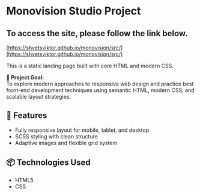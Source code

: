 # Monovision Studio Project

## To access the site, please follow the link below.  

[https://shvetsviktor.github.io/monovision/src/](https://shvetsviktor.github.io/monovision/src/)

This is a static landing page built with core HTML and modern CSS.  

**🎯 Project Goal:**  
To explore modern approaches to responsive web design and practice best front-end development techniques using semantic HTML, modern CSS, and scalable layout strategies.

## 🚀 Features

- Fully responsive layout for mobile, tablet, and desktop
- SCSS styling with clean structure
- Adaptive images and flexible grid system

## 📦 Technologies Used

- HTML5
- CSS